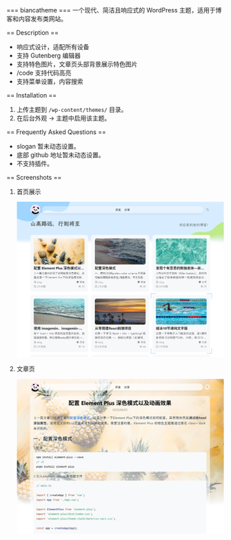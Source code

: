 === biancatheme ===
一个现代、简洁且响应式的 WordPress 主题，适用于博客和内容发布类网站。

== Description ==

- 响应式设计，适配所有设备
- 支持 Gutenberg 编辑器
- 支持特色图片，文章页头部背景展示特色图片
- /code 支持代码高亮
- 支持菜单设置，内容搜索

== Installation ==

1. 上传主题到 `/wp-content/themes/` 目录。
2. 在后台外观 -> 主题中启用该主题。

== Frequently Asked Questions ==

- slogan 暂未动态设置。
- 底部 github 地址暂未动态设置。
- 不支持插件。

== Screenshots ==

1. 首页展示

   ![首页展示](README.assets/screenshot-1.png)

2. 文章页

   ![文章页展示](README.assets/screenshot-2.png)
